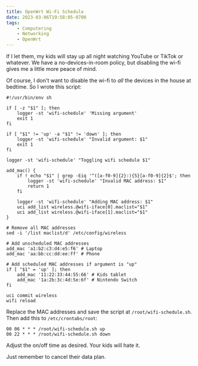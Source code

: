 ```yaml
---
title: OpenWrt Wi-Fi Schedule
date: 2023-03-06T19:58:05-0700
tags:
    - Computering
    - Networking
    - OpenWrt
---
```


If I let them, my kids will stay up all night watching YouTube or TikTok or whatever. We have a no-devices-in-room policy, but disabling the wi-fi gives me a little more peace of mind.

Of course, I don't want to disable the wi-fi to *all* the devices in the house at bedtime. So I wrote this script:

```
#!/usr/bin/env sh

if [ -z "$1" ]; then
    logger -st 'wifi-schedule' 'Missing argument'
    exit 1
fi

if [ "$1" != 'up' -a "$1" != 'down' ]; then
    logger -st 'wifi-schedule' "Invalid argument: $1"
    exit 1
fi

logger -st 'wifi-schedule' "Toggling wifi schedule $1"

add_mac() {
    if ! echo "$1" | grep -Eiq '^([a-f0-9]{2}:){5}[a-f0-9]{2}$'; then
        logger -st 'wifi-schedule' "Invalid MAC address: $1"
        return 1
    fi

    logger -st 'wifi-schedule' "Adding MAC address: $1"
    uci add_list wireless.@wifi-iface[0].maclist="$1"
    uci add_list wireless.@wifi-iface[1].maclist="$1"
}

# Remove all MAC addresses
sed -i '/list maclist/d' /etc/config/wireless

# Add unscheduled MAC addresses
add_mac 'a1:b2:c3:d4:e5:f6' # Laptop
add_mac 'aa:bb:cc:dd:ee:ff' # Phone

# Add scheduled MAC addresses if argument is "up"
if [ "$1" = 'up' ]; then
    add_mac '11:22:33:44:55:66' # Kids tablet
    add_mac '1a:2b:3c:4d:5e:6f' # Nintendo Switch
fi

uci commit wireless
wifi reload
```

Replace the MAC addresses and save the script at `/root/wifi-schedule.sh`. Then add this to `/etc/crontabs/root`:

```
00 06 * * * /root/wifi-schedule.sh up
00 22 * * * /root/wifi-schedule.sh down
```

Adjust the on/off time as desired. Your kids will hate it.

Just remember to cancel their data plan.

